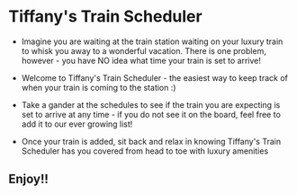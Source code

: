# Tiffany's Train Scheduler

* Imagine you are waiting at the train station waiting on your luxury train to whisk you away to a wonderful vacation. There is one problem, however - you have NO idea what time your train is set to arrive!

* Welcome to Tiffany's Train Scheduler - the easiest way to keep track of when your train is coming to the station :)

* Take a gander at the schedules to see if the train you are expecting is set to arrive at any time - if you do not see it on the board, feel free to add it to our ever growing list!

* Once your train is added, sit back and relax in knowing Tiffany's Train Scheduler has you covered from head to toe with luxury amenities

## Enjoy!!